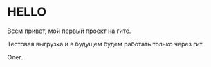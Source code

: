 # HELLO
Всем привет, мой первый проект на гите.

Тестовая выгрузка и в будущем будем работать только через гит.

Олег.
